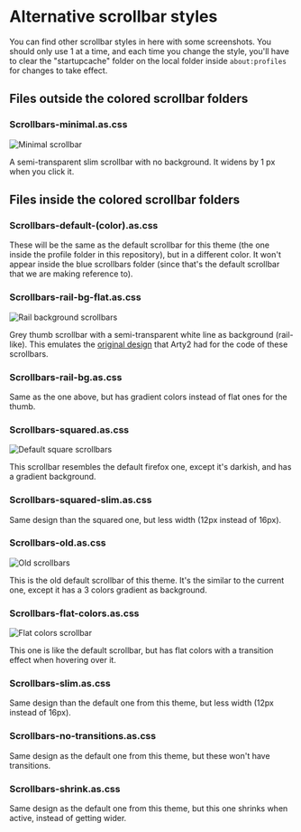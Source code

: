 # Alternative scrollbar styles
You can find other scrollbar styles in here with some screenshots. You should only use 1 at a time, and each time you change the style, you'll have to clear the "startupcache" folder on the local folder inside `about:profiles` for changes to take effect.

## Files outside the colored scrollbar folders

### Scrollbars-minimal.as.css
![Minimal scrollbar](https://i.imgur.com/eWYEmiU.png)

A semi-transparent slim scrollbar with no background. It widens by 1 px when you click it.

## Files inside the colored scrollbar folders

### Scrollbars-default-(color).as.css

These will be the same as the default scrollbar for this theme (the one inside the profile folder in this repository), but in a different color. It won't appear inside the blue scrollbars folder (since that's the default scrollbar that we are making reference to).

### Scrollbars-rail-bg-flat.as.css
![Rail background scrollbars](https://i.imgur.com/EFHFpRk.png)

Grey thumb scrollbar with a semi-transparent white line as background (rail-like). This emulates the [original design](https://gist.github.com/Arty2/fdf19aea2c601032410516f059d58eb1) that Arty2 had for the code of these scrollbars.

### Scrollbars-rail-bg.as.css
Same as the one above, but has gradient colors instead of flat ones for the thumb.

### Scrollbars-squared.as.css
![Default square scrollbars](https://i.imgur.com/JfopQbb.png)

This scrollbar resembles the default firefox one, except it's darkish, and has a gradient background.

### Scrollbars-squared-slim.as.css
Same design than the squared one, but less width (12px instead of 16px).

### Scrollbars-old.as.css
![Old scrollbars](https://i.imgur.com/2WBVmxY.png)

This is the old default scrollbar of this theme. It's the similar to the current one, except it has a 3 colors gradient as background.

### Scrollbars-flat-colors.as.css
![Flat colors scrollbar](https://i.imgur.com/s668zt7.png)

This one is like the default scrollbar, but has flat colors with a transition effect when hovering over it.

### Scrollbars-slim.as.css
Same design than the default one from this theme, but less width (12px instead of 16px).

### Scrollbars-no-transitions.as.css
Same design as the default one from this theme, but these won't have transitions.

### Scrollbars-shrink.as.css
Same design as the default one from this theme, but this one shrinks when active, instead of getting wider.
